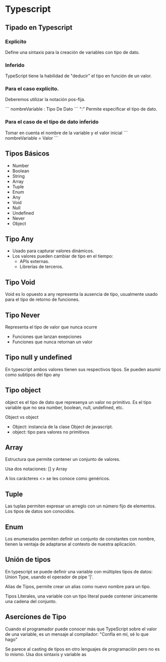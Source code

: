 # Typescript

## Tipado en Typescript

### Explícito
Define una sintaxis para la creación de variables con tipo de dato.

### Inferido
TypeScript tiene la habilidad de "deducir" el tipo en función de un valor.


### Para el caso explícito.
Deberemos utilizar la notación pos-fija.

´´´
nombreVariable : Tipo De Dato
´´´
":" Permite especificar el tipo de dato.

### Para el caso de el tipo de dato inferido
Tomar en cuenta el nombre de la variable y el valor inicial
´´´
nombreVariable = Valor
´´´

## Tipos Básicos

- Number
- Boolean
- String
- Array
- Tuple
- Enum
- Any
- Void
- Null
- Undefined
- Never
- Object

## Tipo Any

- Usado para capturar valores dinámicos.
- Los valores pueden cambiar de tipo en el tiempo: 
    - APIs externas.
    - Librerías de terceros.

## Tipo Void

Void es lo opuesto a any representa la ausencia de tipo, usualmente usado para el tipo de retorno de funciones.

## Tipo Never
Representa el tipo de valor que nunca ocurre
- Funciones que lanzan exepciones
- Funciones que nunca retornan un valor

## Tipo null y undefined
En typescript ambos valores tienen sus respectivos tipos. Se pueden asumir como subtipos del tipo any

## Tipo object
object es el tipo de dato que represenya un valor no primitivo. Es el tipo variable que no sea number, boolean, null, undefined, etc.

Object vs object

- Object: instancia de la clase Object de javascript.
- object: tipo para valores no primitivos

## Array
Estructura que permite contener un conjunto de valores.

Usa dos notaciones: [] y Array<tipo>

A los carácteres <> se les conoce como genéricos.

## Tuple
Las tuplas permiten expresar un arreglo con un número fijo de elementos. Los tipos de datos son conocidos.

## Enum
Los enumerados permiten definir un conjunto de constantes con nombre, tienen la ventaja de adaptarse al contexto de nuestra aplicación.

## Unión de tipos
En typescript se puede definir una variable con múltiples tipos de datos: Union Type, usando el operador de pipe '|'.

Alias de Tipos, permite crear un alias como nuevo nombre para un tipo.

Tipos Literales, una variable con un tipo literal puede contener únicamente una cadena del conjunto.

## Aserciones de Tipo
Cuando el programador puede conocer más que TypeScript sobre el valor de una variable, es un mensaje al compilador: "Confía en mí, sé lo que hago"

Se parece al casting de tipos en otro lenguajes de programación pero no es lo mismo. Usa dos sintaxis <Angle Bracket> y variable as

